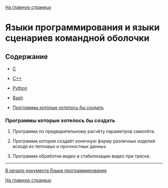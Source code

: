 [На главную страницу](../README.md)

# Языки программирования и языки сценариев командной оболочки

## Содержание

- [C](c/language_c.md)

- [C++](cpp/language_cpp.md)

- [Python](python/language_python.md)

- [Bash](bash/language_bash.md)

- [Программы которые хотелось бы создать]()

### Программы которые хотелось бы создать

1. Программа по предварительному расчёту параметров самолёта.

2. Программа которая создаёт конечную форму различных изделий исходя из тепловых и прочностных данных.

3. Программа обработки видео и стабилизации видео при тряске.


---

[В начало документа Языки программирования](#языки-программирования)

[На главную страницу](../README.md)